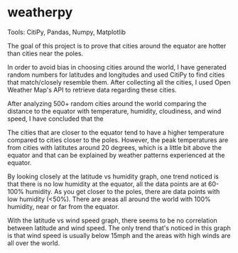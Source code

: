 # weatherpy

Tools: CitiPy, Pandas, Numpy, Matplotlib

The goal of this project is to prove that cities around the equator are hotter than cities near the poles.

In order to avoid bias in choosing cities around the world, I have generated random numbers for latitudes and longitudes and used CitiPy to find cities that match/closely resemble them. After collecting all the cities, I used Open Weather Map's API to retrieve data regarding these cities. 

After analyzing 500+ random cities around the world comparing the distance to the equator with temperature, humidity, cloudiness, and wind speed, I have concluded that the 

The cities that are closer to the equator tend to have a higher temperature compared to cities closer to the poles. However, the peak temperatures are from cities with latitutes around 20 degrees, which is a little bit above the equator and that can be explained by weather patterns experienced at the equator. 

By looking closely at the latitude vs humidity graph, one trend noticed is that there is no low humidity at the equator, all the data points are at 60-100% humidity. As you get closer to the poles, there are data points with low humidity (<50%). There are areas all around the world with 100% humidity, near or far from the equator. 

With the latitude vs wind speed graph, there seems to be no correlation between latitude and wind speed. The only trend that's noticed in this graph is that wind speed is usually below 15mph and the areas with high winds are all over the world. 